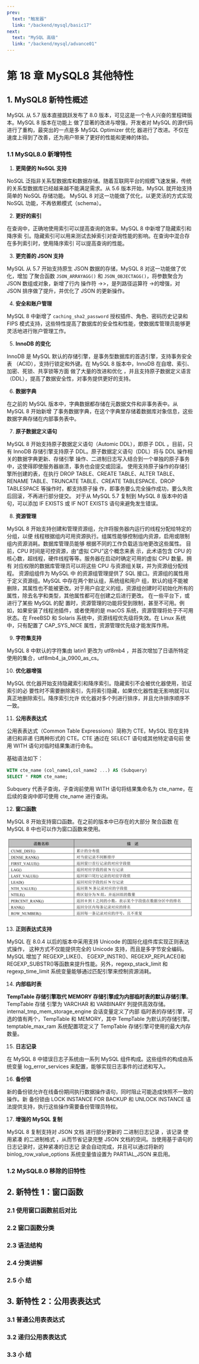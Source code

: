 ```yaml
---
prev:
  text: "触发器"
  link: "/backend/mysql/basic17"
next:
  text: "MySQL 高级"
  link: "/backend/mysql/advance01"
---
```


# 第 18 章 MySQL8 其他特性

## 1. MySQL8 新特性概述

MySQL 从 5.7 版本直接跳跃发布了 8.0 版本，可见这是一个令人兴奋的里程碑版本。MySQL 8 版本在功能上
做了显著的改进与增强，开发者对 MySQL 的源代码进行了重构，最突出的一点是多 MySQL Optimizer 优化
器进行了改进。不仅在速度上得到了改善，还为用户带来了更好的性能和更棒的体验。

### 1.1 MySQL8.0 新增特性

1. **更简便的 NoSQL 支持**

NoSQL 泛指非关系型数据库和数据存储。随着互联网平台的规模飞速发展，传统
的关系型数据库已经越来越不能满足需求。从 5.6 版本开始，MySQL 就开始支持简单的 NoSQL 存储功能。
MySQL 8 对这一功能做了优化，以更灵活的方式实现 NoSQL 功能，不再依赖模式（schema）。

2. **更好的索引**

在查询中，正确地使用索引可以提高查询的效率。MySQL 8 中新增了隐藏索引和降序索
引。隐藏索引可以用来测试去掉索引对查询性能的影响。在查询中混合存在多列索引时，使用降序索引
可以提高查询的性能。

3. **更完善的 JSON 支持**

MySQL 从 5.7 开始支持原生 JSON 数据的存储，MySQL 8 对这一功能做了优化，增加
了聚合函数 `JSON_ARRAYAGG()` 和 `JSON_OBJECTAGG()`，将参数聚合为 JSON 数组或对象，新增了行内
操作符 ->>，是列路径运算符 ->的增强，对 JSON 排序做了提升，并优化了 JSON 的更新操作。

4. **安全和账户管理**

MySQL 8 中新增了 `caching_sha2_password` 授权插件、角色、密码历史记录和 FIPS
模式支持，这些特性提高了数据库的安全性和性能，使数据库管理员能够更灵活地进行账户管理工作。

5. **InnoDB 的变化**

InnoDB 是 MySQL 默认的存储引擎，是事务型数据库的首选引擎，支持事务安全表
（ACID），支持行锁定和外键。在 MySQL 8 版本中，InnoDB 在自增、索引、加密、死锁、共享锁等方面
做了大量的改进和优化 ，并且支持原子数据定义语言（DDL），提高了数据安全性，对事务提供更好的支持。

6. **数据字典**

在之前的 MySQL 版本中，字典数据都存储在元数据文件和非事务表中。从 MySQL 8 开始新增
了事务数据字典，在这个字典里存储着数据库对象信息，这些数据字典存储在内部事务表中。

7. **原子数据定义语句**

MySQL 8 开始支持原子数据定义语句（Automic DDL），即原子 DDL 。目前，只有
InnoDB 存储引擎支持原子 DDL。原子数据定义语句（DDL）将与 DDL 操作相关的数据字典更新、存储引擎
操作、二进制日志写入结合到一个单独的原子事务中，这使得即使服务器崩溃，事务也会提交或回滚。
使用支持原子操作的存储引擎所创建的表，在执行 DROP TABLE、CREATE TABLE、ALTER TABLE、
RENAME TABLE、TRUNCATE TABLE、CREATE TABLESPACE、DROP TABLESPACE 等操作时，都支持原子操
作，即事务要么完全操作成功，要么失败后回滚，不再进行部分提交。 对于从 MySQL 5.7 复制到 MySQL 8
版本中的语句，可以添加 IF EXISTS 或 IF NOT EXISTS 语句来避免发生错误。

8. **资源管理**

MySQL 8 开始支持创建和管理资源组，允许将服务器内运行的线程分配给特定的分组，以便
线程根据组内可用资源执行。组属性能够控制组内资源，启用或限制组内资源消耗。数据库管理员能够
根据不同的工作负载适当地更改这些属性。 目前，CPU 时间是可控资源，由“虚拟 CPU”这个概念来表
示，此术语包含 CPU 的核心数，超线程，硬件线程等等。服务器在启动时确定可用的虚拟 CPU 数量。拥有
对应权限的数据库管理员可以将这些 CPU 与资源组关联，并为资源组分配线程。 资源组组件为 MySQL 中
的资源组管理提供了 SQL 接口。资源组的属性用于定义资源组。MySQL 中存在两个默认组，系统组和用户
组，默认的组不能被删除，其属性也不能被更改。对于用户自定义的组，资源组创建时可初始化所有的
属性，除去名字和类型，其他属性都可在创建之后进行更改。 在一些平台下，或进行了某些 MySQL 的配
置时，资源管理的功能将受到限制，甚至不可用。例如，如果安装了线程池插件，或者使用的是 macOS
系统，资源管理将处于不可用状态。在 FreeBSD 和 Solaris 系统中，资源线程优先级将失效。在 Linux 系统
中，只有配置了 CAP_SYS_NICE 属性，资源管理优先级才能发挥作用。

9. **字符集支持**

MySQL 8 中默认的字符集由 latin1 更改为 utf8mb4 ，并首次增加了日语所特定使用的集合，utf8mb4_ja_0900_as_cs。

10. **优化器增强**

MySQL 优化器开始支持隐藏索引和降序索引。隐藏索引不会被优化器使用，验证索引的必
要性时不需要删除索引，先将索引隐藏，如果优化器性能无影响就可以真正地删除索引。降序索引允许
优化器对多个列进行排序，并且允许排序顺序不一致。

11. **公用表表达式**

公用表表达式（Common Table Expressions）简称为 CTE，MySQL 现在支持递归和非递
归两种形式的 CTE。CTE 通过在 SELECT 语句或其他特定语句前 使用 WITH 语句对临时结果集进行命名。

基础语法如下：

```sql
WITH cte_name (col_name1,col_name2 ...) AS (Subquery)
SELECT * FROM cte_name;
```

Subquery 代表子查询，子查询前使用 WITH 语句将结果集命名为 cte_name，在后续的查询中即可使用 cte_name 进行查询。

12. **窗口函数**

MySQL 8 开始支持窗口函数。在之前的版本中已存在的大部分 聚合函数 在 MySQL 8 中也可以作为窗口函数来使用。

![alt text](image01/image105.png)

13. **正则表达式支持**

MySQL 在 8.0.4 以后的版本中采用支持 Unicode 的国际化组件库实现正则表达式操作，
这种方式不仅能提供完全的 Unicode 支持，而且是多字节安全编码。MySQL 增加了 REGEXP_LIKE()、
EGEXP_INSTR()、REGEXP_REPLACE()和 REGEXP_SUBSTR()等函数来提升性能。另外，regexp_stack_limit 和
regexp_time_limit 系统变量能够通过匹配引擎来控制资源消耗。

14. **内部临时表**

**TempTable 存储引擎取代 MEMORY 存储引擎成为内部临时表的默认存储引擎**。TempTable 存储
引擎为 VARCHAR 和 VARBINARY 列提供高效存储。internal_tmp_mem_storage_engine 会话变量定义了内部
临时表的存储引擎，可选的值有两个，TempTable 和 MEMORY，其中 TempTable 为默认的存储引擎。
temptable_max_ram 系统配置项定义了 TempTable 存储引擎可使用的最大内存数量。

15. **日志记录**

在 MySQL 8 中错误日志子系统由一系列 MySQL 组件构成。这些组件的构成由系统变量 log_error_services 来配置，能够实现日志事件的过滤和写入。

16. **备份锁**

新的备份锁允许在线备份期间执行数据操作语句，同时阻止可能造成快照不一致的操作。新
备份锁由 LOCK INSTANCE FOR BACKUP 和 UNLOCK INSTANCE 语法提供支持，执行这些操作需要备份管理员特权。

17. **增强的 MySQL 复制**

MySQL 8 复制支持对 JSON 文档 进行部分更新的 二进制日志记录 ，该记录 使用紧凑
的二进制格式 ，从而节省记录完整 JSON 文档的空间。当使用基于语句的日志记录时，这种紧凑的日志记
录会自动完成，并且可以通过将新的 binlog_row_value_options 系统变量值设置为 PARTIAL_JSON 来启用。

### 1.2 MySQL8.0 移除的旧特性

## 2. 新特性 1：窗口函数

### 2.1 使用窗口函数前后对比

### 2.2 窗口函数分类

### 2.3 语法结构

### 2.4 分类讲解

### 2.5 小 结

## 3. 新特性 2：公用表表达式

### 3.1 普通公用表表达式

### 3.2 递归公用表表达式

### 3.3 小 结

<a-back-top />

<reading-progress-bar/>
